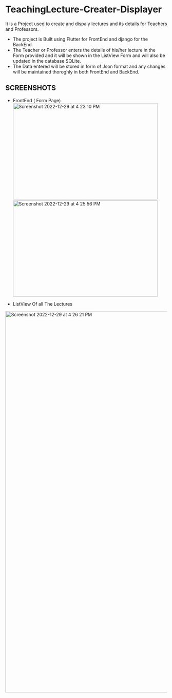 # TeachingLecture-Creater-Displayer

It is a Project used to create and dispaly lectures and its details for Teachers and Professors.

- The project is Built using Flutter for FrontEnd and django for the BackEnd. <br />
- The Teacher or Professor enters the details of his/her lecture in the Form provided and it will be shown in the ListView Form and will also be updated in the database SQLite. <br />
- The Data entered will be stored in form of Json format and any changes will be maintained thoroghly in both FrontEnd and BackEnd. <br />

## SCREENSHOTS

- FrontEnd ( Form Page)  <br />
<img width="450" height="300" alt="Screenshot 2022-12-29 at 4 23 10 PM" src="https://user-images.githubusercontent.com/88288398/209942493-3bf2f997-3956-4442-931a-9791e6fe2d90.png"> &nbsp; &nbsp; <img width="450" height="300" alt="Screenshot 2022-12-29 at 4 25 56 PM" src="https://user-images.githubusercontent.com/88288398/209942574-29618408-3d83-4f2e-ae2f-68b91a144aec.png">

- ListView Of all The Lectures <br />
<img width="1188" alt="Screenshot 2022-12-29 at 4 26 21 PM" src="https://user-images.githubusercontent.com/88288398/209943331-d6b89de3-e922-433f-b032-2fff0a0cc07b.png">

